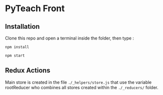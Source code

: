 # PyTeach Front

## Installation

Clone this repo and open a terminal inside the folder, then type :

`npm install`

`npm start`

## Redux Actions

Main store is created in the file `./_helpers/store.js` that use the variable rootReducer who combines all stores created within the `./_reducers/` folder.

 

